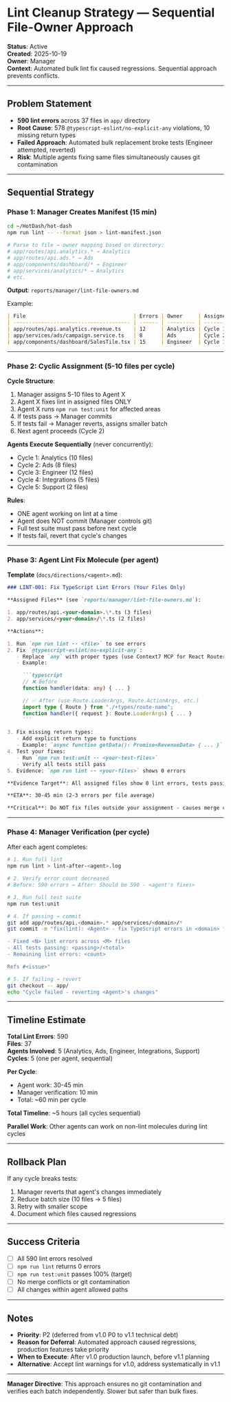 # Lint Cleanup Strategy — Sequential File-Owner Approach

**Status**: Active  
**Created**: 2025-10-19  
**Owner**: Manager  
**Context**: Automated bulk lint fix caused regressions. Sequential approach prevents conflicts.

---

## Problem Statement

- **590 lint errors** across 37 files in `app/` directory
- **Root Cause**: 578 `@typescript-eslint/no-explicit-any` violations, 10 missing return types
- **Failed Approach**: Automated bulk replacement broke tests (Engineer attempted, reverted)
- **Risk**: Multiple agents fixing same files simultaneously causes git contamination

---

## Sequential Strategy

### Phase 1: Manager Creates Manifest (15 min)

```bash
cd ~/HotDash/hot-dash
npm run lint -- --format json > lint-manifest.json

# Parse to file → owner mapping based on directory:
# app/routes/api.analytics.* → Analytics
# app/routes/api.ads.* → Ads
# app/components/dashboard/* → Engineer
# app/services/analytics/* → Analytics
# etc.
```

**Output**: `reports/manager/lint-file-owners.md`

Example:

```markdown
| File                                   | Errors | Owner     | Assigned |
| -------------------------------------- | ------ | --------- | -------- |
| app/routes/api.analytics.revenue.ts    | 12     | Analytics | Cycle 1  |
| app/services/ads/campaign.service.ts   | 8      | Ads       | Cycle 2  |
| app/components/dashboard/SalesTile.tsx | 15     | Engineer  | Cycle 1  |
```

---

### Phase 2: Cyclic Assignment (5-10 files per cycle)

**Cycle Structure**:

1. Manager assigns 5-10 files to Agent X
2. Agent X fixes lint in assigned files ONLY
3. Agent X runs `npm run test:unit` for affected areas
4. If tests pass → Manager commits
5. If tests fail → Manager reverts, assigns smaller batch
6. Next agent proceeds (Cycle 2)

**Agents Execute Sequentially** (never concurrently):

- Cycle 1: Analytics (10 files)
- Cycle 2: Ads (8 files)
- Cycle 3: Engineer (12 files)
- Cycle 4: Integrations (5 files)
- Cycle 5: Support (2 files)

**Rules**:

- ONE agent working on lint at a time
- Agent does NOT commit (Manager controls git)
- Full test suite must pass before next cycle
- If tests fail, revert that cycle's changes

---

### Phase 3: Agent Lint Fix Molecule (per agent)

**Template** (`docs/directions/<agent>.md`):

````markdown
### LINT-001: Fix TypeScript Lint Errors (Your Files Only)

**Assigned Files** (see `reports/manager/lint-file-owners.md`):

1. app/routes/api.<your-domain>.\*.ts (3 files)
2. app/services/<your-domain>/\*.ts (2 files)

**Actions**:

1. Run `npm run lint -- <file>` to see errors
2. Fix `@typescript-eslint/no-explicit-any`:
   - Replace `any` with proper types (use Context7 MCP for React Router 7 types)
   - Example:

     ```typescript
     // ❌ Before
     function handler(data: any) { ... }

     // ✅ After (use Route.LoaderArgs, Route.ActionArgs, etc.)
     import type { Route } from "./+types/route-name";
     function handler({ request }: Route.LoaderArgs) { ... }
     ```

3. Fix missing return types:
   - Add explicit return type to functions
   - Example: `async function getData(): Promise<RevenueData> { ... }`
4. Test your fixes:
   - Run `npm run test:unit -- <your-test-files>`
   - Verify all tests still pass
5. Evidence: `npm run lint -- <your-files>` shows 0 errors

**Evidence Target**: All assigned files show 0 lint errors, tests passing

**ETA**: 30-45 min (2-3 errors per file average)

**Critical**: Do NOT fix files outside your assignment - causes merge conflicts
````

---

### Phase 4: Manager Verification (per cycle)

After each agent completes:

```bash
# 1. Run full lint
npm run lint > lint-after-<agent>.log

# 2. Verify error count decreased
# Before: 590 errors → After: Should be 590 - <agent's fixes>

# 3. Run full test suite
npm run test:unit

# 4. If passing → commit
git add app/routes/api.<domain>.* app/services/<domain>/*
git commit -m "fix(lint): <Agent> - fix TypeScript errors in <domain> files

- Fixed <N> lint errors across <M> files
- All tests passing: <passing>/<total>
- Remaining lint errors: <count>

Refs #<issue>"

# 5. If failing → revert
git checkout -- app/
echo "Cycle failed - reverting <Agent>'s changes"
```

---

## Timeline Estimate

**Total Lint Errors**: 590  
**Files**: 37  
**Agents Involved**: 5 (Analytics, Ads, Engineer, Integrations, Support)  
**Cycles**: 5 (one per agent, sequential)

**Per Cycle**:

- Agent work: 30-45 min
- Manager verification: 10 min
- Total: ~60 min per cycle

**Total Timeline**: ~5 hours (all cycles sequential)

**Parallel Work**: Other agents can work on non-lint molecules during lint cycles

---

## Rollback Plan

If any cycle breaks tests:

1. Manager reverts that agent's changes immediately
2. Reduce batch size (10 files → 5 files)
3. Retry with smaller scope
4. Document which files caused regressions

---

## Success Criteria

- [ ] All 590 lint errors resolved
- [ ] `npm run lint` returns 0 errors
- [ ] `npm run test:unit` passes 100% (target)
- [ ] No merge conflicts or git contamination
- [ ] All changes within agent allowed paths

---

## Notes

- **Priority**: P2 (deferred from v1.0 P0 to v1.1 technical debt)
- **Reason for Deferral**: Automated approach caused regressions, production features take priority
- **When to Execute**: After v1.0 production launch, before v1.1 planning
- **Alternative**: Accept lint warnings for v1.0, address systematically in v1.1

---

**Manager Directive**: This approach ensures no git contamination and verifies each batch independently. Slower but safer than bulk fixes.
